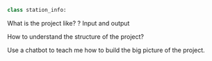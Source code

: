 ```python
class station_info:


```

What is the project like?
?
Input and output

How to understand the structure of the project?


Use a chatbot to teach me how to build the big picture of the project.